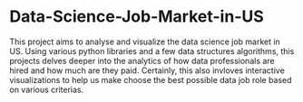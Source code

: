 # Data-Science-Job-Market-in-US
This project aims to analyse and visualize the data science job market in US. Using various python libraries and a few data structures algorithms, this projects delves deeper into the analytics of how data professionals are hired and how much are they paid. Certainly, this also invloves interactive visualizations to help us make choose the best possible data job role based on various criterias.
